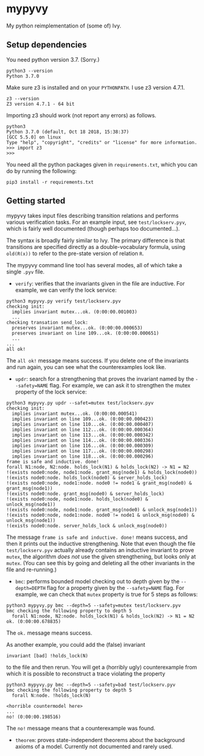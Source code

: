 # mypyvy

My python reimplementation of (some of) Ivy.

## Setup dependencies

You need python version 3.7. (Sorry.)

```
python3 --version
Python 3.7.0
```

Make sure z3 is installed and on your `PYTHONPATH`. I use z3 version 4.7.1.

```
z3 --version
Z3 version 4.7.1 - 64 bit
```

Importing z3 should work (not report any errors) as follows.

```
python3
Python 3.7.0 (default, Oct 18 2018, 15:38:37)
[GCC 5.5.0] on linux
Type "help", "copyright", "credits" or "license" for more information.
>>> import z3
>>>
```

You need all the python packages given in `requirements.txt`, which you can
do by running the following:

```
pip3 install -r requirements.txt
```

## Getting started

mypyvy takes input files describing transition relations and performs various verification tasks.
For an example input, see `test/lockserv.pyv`, which is fairly well documented (though perhaps too documented...).

The syntax is broadly fairly similar to Ivy. The primary difference is that transitions are
specified directly as a double-vocabulary formula, using `old(R(x))` to refer to the
pre-state version of relation `R`.

The mypyvy command line tool has several modes, all of which take a single `.pyv` file.
- `verify`: verifies that the invariants given in the file are inductive.
  For example, we can verify the lock service:
```
python3 mypyvy.py verify test/lockserv.pyv
checking init:
  implies invariant mutex...ok. (0:00:00.001003)
  ...
checking transation send_lock:
  preserves invariant mutex...ok. (0:00:00.000653)
  preserves invariant on line 109...ok. (0:00:00.000651)
  ...
...
all ok!
```

  The `all ok!` message means success. If you delete one of the invariants and run again,
  you can see what the counterexamples look like.

- `updr`: search for a strengthening that proves the invariant named by the `--safety=NAME` flag.
  For example, we can ask it to strengthen the mutex property of the lock service:
```
python3 mypyvy.py updr --safet=mutex test/lockserv.pyv
checking init:
  implies invariant mutex...ok. (0:00:00.000541)
  implies invariant on line 109...ok. (0:00:00.000423)
  implies invariant on line 110...ok. (0:00:00.000407)
  implies invariant on line 112...ok. (0:00:00.000364)
  implies invariant on line 113...ok. (0:00:00.000342)
  implies invariant on line 114...ok. (0:00:00.000336)
  implies invariant on line 116...ok. (0:00:00.000309)
  implies invariant on line 117...ok. (0:00:00.000298)
  implies invariant on line 118...ok. (0:00:00.000296)
frame is safe and inductive. done!
forall N1:node, N2:node. holds_lock(N1) & holds_lock(N2) -> N1 = N2
!(exists node0:node, node1:node. grant_msg(node1) & holds_lock(node0))
!(exists node0:node. holds_lock(node0) & server_holds_lock)
!(exists node0:node, node1:node. node0 != node1 & grant_msg(node0) & grant_msg(node1))
!(exists node0:node. grant_msg(node0) & server_holds_lock)
!(exists node0:node, node1:node. holds_lock(node0) & unlock_msg(node1))
!(exists node0:node, node1:node. grant_msg(node0) & unlock_msg(node1))
!(exists node0:node, node1:node. node0 != node1 & unlock_msg(node0) & unlock_msg(node1))
!(exists node0:node. server_holds_lock & unlock_msg(node0))
```

  The message `frame is safe and inductive. done!` means success, and then it prints out
  the inductive strengthening. Note that even though the file `test/lockserv.pyv` actually
  already contains an inductive invariant to prove `mutex`, the algorithm *does not* use
  the given strengthening, but looks only at `mutex`. (You can see this by going and
  deleting all the other invariants in the file and re-running.)

- `bmc`: performs bounded model checking out to depth given by the `--depth=DEPTH` flag
  for a property given by the `--safety=NAME` flag.
  For example, we can check that `mutex` property is true for 5 steps as follows:
```
python3 mypyvy.py bmc --depth=5 --safety=mutex test/lockserv.pyv
bmc checking the following property to depth 5
  forall N1:node, N2:node. holds_lock(N1) & holds_lock(N2) -> N1 = N2
ok. (0:00:00.678835)
```

  The `ok.` message means success.

  As another example, you could add the (false) invariant
```
invariant [bad] !holds_lock(N)
```
  to the file and then rerun. You will get a (horribly ugly) counterexample from
  which it is possible to reconstruct a trace violating the property

```
python3 mypyvy.py bmc --depth=5 --safety=bad test/lockserv.pyv
bmc checking the following property to depth 5
  forall N:node. !holds_lock(N)

<horrible countermodel here>
...
no! (0:00:00.198516)
```

  The `no!` message means that a counterexample was found.

- `theorem`: proves state-independent theorems about the background axioms of a model.
  Currently not documented and rarely used.
